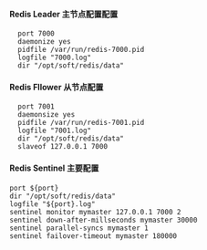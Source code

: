 #### Redis Leader 主节点配置配置

```
  port 7000
  daemonize yes
  pidfile /var/run/redis-7000.pid
  logfile "7000.log"
  dir "/opt/soft/redis/data"
```

#### Redis Fllower 从节点配置

```
  port 7001
  daemonsize yes
  pidfile /var/run/redis-7001.pid
  logfile "7001.log"
  dir "/opt/soft/redis/data"
  slaveof 127.0.0.1 7000
```

#### Redis Sentinel 主要配置

```
port ${port}
dir "/opt/soft/redis/data"
logfile "${port}.log"
sentinel monitor mymaster 127.0.0.1 7000 2
sentinel down-after-millseconds mymaster 30000
sentinel parallel-syncs mymaster 1
sentinel failover-timeout mymaster 180000
```
